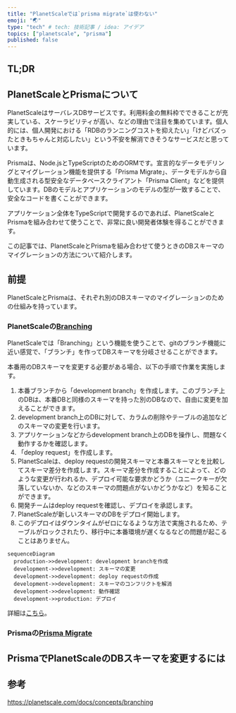 ```yaml
---
title: "PlanetScaleでは`prisma migrate`は使わない"
emoji: "🌏"
type: "tech" # tech: 技術記事 / idea: アイデア
topics: ["planetscale", "prisma"]
published: false
---
```


## TL;DR

## PlanetScaleとPrismaについて

PlanetScaleはサーバレスDBサービスです。利用料金の無料枠でできることが充実している、スケーラビリティが高い、などの理由で注目を集めています。個人的には、個人開発における「RDBのランニングコストを抑えたい」「けどバズったときもちゃんと対応したい」という不安を解消できそうなサービスだと思っています。

Prismaは、Node.jsとTypeScriptのためのORMです。宣言的なデータモデリングとマイグレーション機能を提供する「Prisma Migrate」、データモデルから自動生成される型安全なデータベースクライアント「Prisma Client」などを提供しています。DBのモデルとアプリケーションのモデルの型が一致することで、安全なコードを書くことができます。

アプリケーション全体をTypeScriptで開発するのであれば、PlanetScaleとPrismaを組み合わせて使うことで、非常に良い開発者体験を得ることができます。

この記事では、PlanetScaleとPrismaを組み合わせて使うときのDBスキーマのマイグレーションの方法について紹介します。

## 前提

PlanetScaleとPrismaは、それぞれ別のDBスキーマのマイグレーションのための仕組みを持っています。

### PlanetScaleの[Branching](https://planetscale.com/docs/concepts/branching)

PlanetScaleでは「Branching」という機能を使うことで、gitのブランチ機能に近い感覚で、「ブランチ」を作ってDBスキーマを分岐させることができます。

本番用のDBスキーマを変更する必要がある場合、以下の手順で作業を実施します。

1. 本番ブランチから「development branch」を作成します。このブランチ上のDBは、本番DBと同様のスキーマを持った別のDBなので、自由に変更を加えることができます。
2. development branch上のDBに対して、カラムの削除やテーブルの追加などのスキーマの変更を行います。
3. アプリケーションなどからdevelopment branch上のDBを操作し、問題なく動作するかを確認します。
4. 「deploy request」を作成します。
5. PlanetScaleは、deploy requestの開発スキーマと本番スキーマとを比較してスキーマ差分を作成します。スキーマ差分を作成することによって、どのような変更が行われるか、デプロイ可能な要求かどうか（ユニークキーが欠落していないか、などのスキーマの問題点がないかどうかなど）を知ることができます。
6. 開発チームはdeploy requestを確認し、デプロイを承認します。
7. PlanetScaleが新しいスキーマのDBをデプロイ開始します。
8. このデプロイはダウンタイムがゼロになるような方法で実施されるため、テーブルがロックされたり、移行中に本番環境が遅くなるなどの問題が起こることはありません。

```mermaid
sequenceDiagram
  production->>development: development branchを作成
  development->>development: スキーマの変更
  development->>development: deploy requestの作成
  development->>development: スキーマのコンフリクトを解消
  development->>development: 動作確認
  development->>production: デプロイ
```

詳細は[こちら](https://planetscale.com/docs/concepts/branching)。

### Prismaの[Prisma Migrate](https://www.prisma.io/docs/concepts/components/prisma-migrate)

<!-- TODO: https://www.prisma.io/docs/concepts/components/prisma-migrate/mental-model#how-prisma-migrate-tracks-the-migration-state -->

## PrismaでPlanetScaleのDBスキーマを変更するには

## 参考

<https://planetscale.com/docs/concepts/branching>
